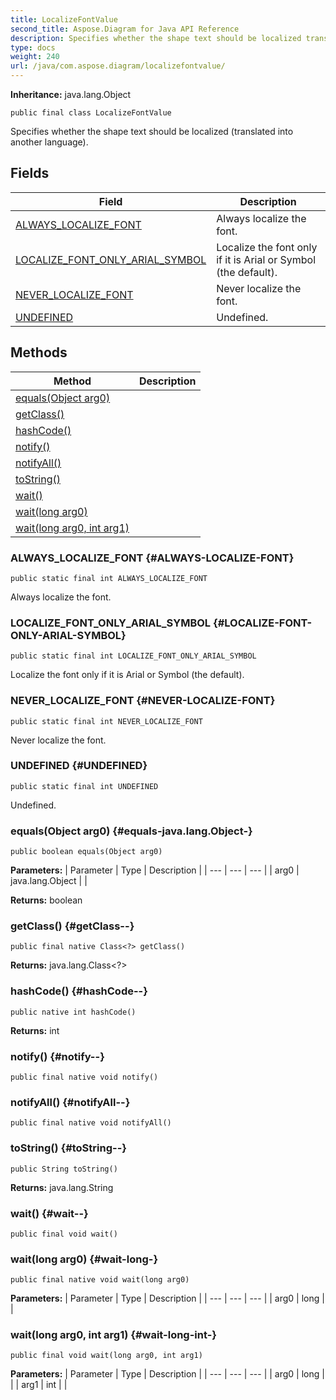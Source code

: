 ```yaml
---
title: LocalizeFontValue
second_title: Aspose.Diagram for Java API Reference
description: Specifies whether the shape text should be localized translated into another language.
type: docs
weight: 240
url: /java/com.aspose.diagram/localizefontvalue/
---
```


**Inheritance:**
java.lang.Object
```
public final class LocalizeFontValue
```

Specifies whether the shape text should be localized (translated into another language).
## Fields

| Field | Description |
| --- | --- |
| [ALWAYS_LOCALIZE_FONT](#ALWAYS-LOCALIZE-FONT) | Always localize the font. |
| [LOCALIZE_FONT_ONLY_ARIAL_SYMBOL](#LOCALIZE-FONT-ONLY-ARIAL-SYMBOL) | Localize the font only if it is Arial or Symbol (the default). |
| [NEVER_LOCALIZE_FONT](#NEVER-LOCALIZE-FONT) | Never localize the font. |
| [UNDEFINED](#UNDEFINED) | Undefined. |
## Methods

| Method | Description |
| --- | --- |
| [equals(Object arg0)](#equals-java.lang.Object-) |  |
| [getClass()](#getClass--) |  |
| [hashCode()](#hashCode--) |  |
| [notify()](#notify--) |  |
| [notifyAll()](#notifyAll--) |  |
| [toString()](#toString--) |  |
| [wait()](#wait--) |  |
| [wait(long arg0)](#wait-long-) |  |
| [wait(long arg0, int arg1)](#wait-long-int-) |  |
### ALWAYS_LOCALIZE_FONT {#ALWAYS-LOCALIZE-FONT}
```
public static final int ALWAYS_LOCALIZE_FONT
```


Always localize the font.

### LOCALIZE_FONT_ONLY_ARIAL_SYMBOL {#LOCALIZE-FONT-ONLY-ARIAL-SYMBOL}
```
public static final int LOCALIZE_FONT_ONLY_ARIAL_SYMBOL
```


Localize the font only if it is Arial or Symbol (the default).

### NEVER_LOCALIZE_FONT {#NEVER-LOCALIZE-FONT}
```
public static final int NEVER_LOCALIZE_FONT
```


Never localize the font.

### UNDEFINED {#UNDEFINED}
```
public static final int UNDEFINED
```


Undefined.

### equals(Object arg0) {#equals-java.lang.Object-}
```
public boolean equals(Object arg0)
```




**Parameters:**
| Parameter | Type | Description |
| --- | --- | --- |
| arg0 | java.lang.Object |  |

**Returns:**
boolean
### getClass() {#getClass--}
```
public final native Class<?> getClass()
```




**Returns:**
java.lang.Class<?>
### hashCode() {#hashCode--}
```
public native int hashCode()
```




**Returns:**
int
### notify() {#notify--}
```
public final native void notify()
```




### notifyAll() {#notifyAll--}
```
public final native void notifyAll()
```




### toString() {#toString--}
```
public String toString()
```




**Returns:**
java.lang.String
### wait() {#wait--}
```
public final void wait()
```




### wait(long arg0) {#wait-long-}
```
public final native void wait(long arg0)
```




**Parameters:**
| Parameter | Type | Description |
| --- | --- | --- |
| arg0 | long |  |

### wait(long arg0, int arg1) {#wait-long-int-}
```
public final void wait(long arg0, int arg1)
```




**Parameters:**
| Parameter | Type | Description |
| --- | --- | --- |
| arg0 | long |  |
| arg1 | int |  |

